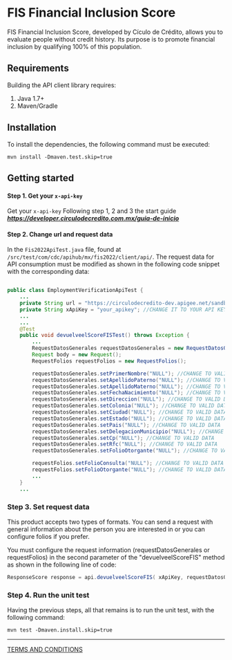 # FIS Financial Inclusion Score

FIS Financial Inclusion Score, developed by Cículo de Crédito, allows you to evaluate people without credit history. Its purpose is to promote financial inclusion by qualifying 100% of this population.

## Requirements

Building the API client library requires:
1. Java 1.7+
2. Maven/Gradle

## Installation

To install the dependencies, the following command must be executed:
```shell
mvn install -Dmaven.test.skip=true
```

## Getting started

#### Step 1. Get your ```x-api-key```
 Get your ```x-api-key``` Following step 1, 2 and 3 the start guide ***https://developer.circulodecredito.com.mx/guia-de-inicio*** 

#### Step 2. Change url and request data
In the ```Fis2022ApiTest.java``` file, found at ```/src/test/com/cdc/apihub/mx/fis2022/client/api/```. The request data for API consumption must be modified as shown in the following code snippet with the corresponding data:


``` java

public class EmploymentVerificationApiTest {
    ...
    private String url = "https://circulodecredito-dev.apigee.net/sandbox/v1/fis2022 ";
    private String xApiKey = "your_apikey"; //CHANGE IT TO YOUR API KEY
    ...
    ...
    @Test
    public void devuelveelScoreFISTest() throws Exception {
        ...
        RequestDatosGenerales requestDatosGenerales = new RequestDatosGenerales();
        Request body = new Request();
        RequestFolios requestFolios = new RequestFolios();

        requestDatosGenerales.setPrimerNombre("NULL"); //CHANGE TO VALID DATA
        requestDatosGenerales.setApellidoPaterno("NULL"); //CHANGE TO VALID DATA
        requestDatosGenerales.setApellidoMaterno("NULL"); //CHANGE TO VALID DATA
        requestDatosGenerales.setFechaNacimiento("NULL"); //CHANGE TO VALID DATA
        requestDatosGenerales.setDireccion("NULL"); //CHANGE TO VALID DATA
        requestDatosGenerales.setColonia("NULL"); //CHANGE TO VALID DATA
        requestDatosGenerales.setCiudad("NULL"); //CHANGE TO VALID DATA
        requestDatosGenerales.setEstado("NULL"); //CHANGE TO VALID DATA
        requestDatosGenerales.setPais("NULL"); //CHANGE TO VALID DATA
        requestDatosGenerales.setDelegacionMunicipio("NULL"); //CHANGE TO VALID DATA
        requestDatosGenerales.setCp("NULL"); //CHANGE TO VALID DATA
        requestDatosGenerales.setRfc("NULL"); //CHANGE TO VALID DATA
        requestDatosGenerales.setFolioOtorgante("NULL"); //CHANGE TO VALID DATA

        requestFolios.setFolioConsulta("NULL"); //CHANGE TO VALID DATA
        requestFolios.setFolioOtorgante("NULL"); //CHANGE TO VALID DATA
        ...
    }
    ...
```
### Step 3. Set request data

This product accepts two types of formats. You can send a request with general information about the person you are interested in or you can configure folios if you prefer.

You must configure the request information (requestDatosGenerales or requestFolios) in the second parameter of the "devuelveelScoreFIS" method as shown in the following line of code:

``` java
ResponseScore response = api.devuelveelScoreFIS( xApiKey, requestDatosGenerales, contentType);
```

### Step 4. Run the unit test

Having the previous steps, all that remains is to run the unit test, with the following command:
```shell
mvn test -Dmaven.install.skip=true
```

---
[TERMS AND CONDITIONS](https://github.com/APIHub-CdC/licencias-cdc)